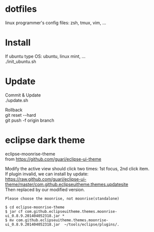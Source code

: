 dotfiles
========

linux programmer's config files: zsh, tmux, vim, ...

Install
=======
If ubuntu type OS: ubuntu, linux mint, ...  
  ./init_ubuntu.sh  

Update
======
Commit & Update  
  ./update.sh  

Rollback  
  git reset --hard <old-commit-id>  
  git push -f origin branch  

eclipse dark theme
=================

eclipse-moonrise-theme  
from https://github.com/guari/eclipse-ui-theme  

Modify the active view should click two times: 1st focus, 2nd click item.  
If plugin invalid, we can install by update:  
  https://raw.github.com/guari/eclipse-ui-theme/master/com.github.eclipseuitheme.themes.updatesite  
Then replaced by our modified version.

```
Please choose the moonrise, not moonrise(standalone)

$ cd eclipse-moonrise-theme
$ jar cf com.github.eclipseuitheme.themes.moonrise-ui_0.8.9.201404052318.jar *
$ mv com.github.eclipseuitheme.themes.moonrise-ui_0.8.9.201404052318.jar  ~/tools/eclipse/plugins/.
```
